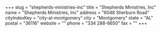 +++
slug = "shepherds-ministries-inc"
title = "Shepherds Ministries, Inc"
name = "Shepherds Ministries, Inc"
address = "6048 Sherburn Road"
cityIndexKey = "city-al-montgomery"
city = "Montgomery"
state = "AL"
postal = "36116"
website = ""
phone = "334 288-6650"
fax = ""
+++
